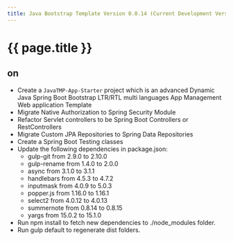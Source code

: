 ```yaml
---
title: Java Bootstrap Template Version 0.0.14 (Current Development Version)
---
```

# {{ page.title }}

## on
- Create a `JavaTMP-App-Starter` project which
is an advanced Dynamic Java Spring Boot Bootstrap LTR/RTL multi languages
App Management Web application Template
- Migrate Native Authorization to Spring Security Module
- Refactor Servlet controllers to be Spring Boot Controllers or RestControllers
- Migrate Custom JPA Repositories to Spring Data Repositories
- Create a Spring Boot Testing classes
- Update the following dependencies in package.json:
    - gulp-git from 2.9.0  to 2.10.0
    - gulp-rename from 1.4.0 to 2.0.0
    - async from 3.1.0 to 3.1.1
    - handlebars from 4.5.3 to 4.7.2
    - inputmask from 4.0.9 to 5.0.3
    - popper.js from 1.16.0 to 1.16.1
    - select2 from 4.0.12 to 4.0.13
    - summernote from 0.8.14 to 0.8.15
    - yargs from 15.0.2 to 15.1.0
- Run npm install to fetch new dependencies to ./node_modules folder.
- Run gulp default to regenerate dist folders.